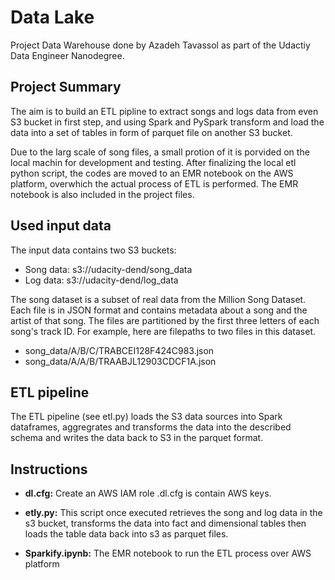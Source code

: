 # Data Lake
Project Data Warehouse done by Azadeh Tavassol as part of the Udactiy Data Engineer Nanodegree.

## Project Summary

The aim is to build an ETL pipline to extract songs and logs data from even S3 bucket in first step, and using Spark and PySpark transform and load the data into a set of tables in form of parquet file on another S3 bucket.

Due to the larg scale of song files, a small protion of it is porvided on the local machin for development and testing. After finalizing the local etl python script, the codes are moved to an EMR notebook on the AWS platform, overwhich the actual process of ETL is performed. The EMR notebook is also included in the project files.


## Used input data
The input data contains two S3 buckets:

* Song data: s3://udacity-dend/song_data
* Log data: s3://udacity-dend/log_data

The song dataset is a subset of real data from the Million Song Dataset. Each file is in JSON format and contains metadata about a song and the artist of that song. The files are partitioned by the first three letters of each song's track ID. For example, here are filepaths to two files in this dataset.

* song_data/A/B/C/TRABCEI128F424C983.json
* song_data/A/A/B/TRAABJL12903CDCF1A.json

## ETL pipeline
The ETL pipeline (see etl.py) loads the S3 data sources into Spark dataframes, aggregrates and transforms the data into the described schema and writes the data back to S3 in the parquet format.

## Instructions

* **dl.cfg:**
Create an AWS IAM role .dl.cfg is contain AWS keys.

* **etly.py:**
This script once executed retrieves the song and log data in the s3 bucket, transforms the data into fact and dimensional tables then loads the table data back into s3 as parquet files.

* **Sparkify.ipynb:**
The EMR notebook to run the ETL process over AWS platform